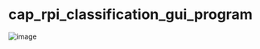 # cap_rpi_classification_gui_program
![image](https://github.com/yunplant/cap_rpi_classification_gui_program/assets/66478500/410f31ac-7bfa-43a6-bd93-c1ec7739c894)
